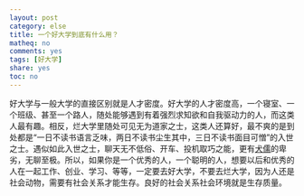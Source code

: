 ```yaml
---
layout: post
category: else
title: 一个好大学到底有什么用？
matheq: no
comments: yes
tags: [好大学]
share: yes
toc: no
---
```


好大学与一般大学的直接区别就是人才密度。好大学的人才密度高，一个寝室、一个班级、甚至一个路人，随处能够遇到有着强烈求知欲和自我驱动力的人，而这类人最有趣。相反，烂大学里随处可见无为道家之士，这类人还算好，最不爽的是到处都是“一日不读书语言乏味，两日不读书尘生其中，三日不读书面目可憎”的入世之士。遇似如此入世之士，聊天无不低俗、开车、投机取巧之能，更有[犬儒](https://dustincys.github.io/cn/2018/07/alcohol/)的卑劣，无聊至极。所以，如果你是一个优秀的人，一个聪明的人，想要以后和优秀的人在一起工作、创业、学习、等等，一定要去好大学，不要去烂大学，因为人还是社会动物，需要有社会关系才能生存。良好的社会关系社会环境就是生存质量。
